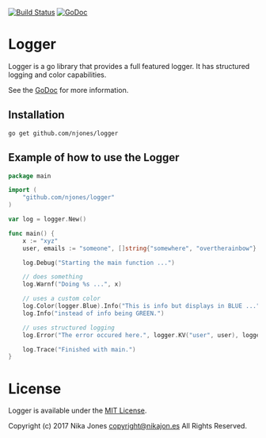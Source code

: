[![Build Status](https://travis-ci.org/njones/logging.png?branch=master)](https://travis-ci.org/njones/logger) [![GoDoc](https://godoc.org/github.com/njones/logger?status.svg)](https://godoc.org/github.com/njones/logger)

# Logger

Logger is a go library that provides a full featured logger. It has structured logging and color capabilities.

See the [GoDoc](https://godoc.org/github.com/njones/logger) for more information.

## Installation

    go get github.com/njones/logger

## Example of how to use the Logger

```go
package main

import (
	"github.com/njones/logger"
)

var log = logger.New()

func main() {
	x := "xyz"
	user, emails := "someone", []string{"somewhere", "overtherainbow"}

	log.Debug("Starting the main function ...")

	// does something
	log.Warnf("Doing %s ...", x)

	// uses a custom color
	log.Color(logger.Blue).Info("This is info but displays in BLUE ...")
	log.Info("instead of info being GREEN.")

	// uses structured logging
	log.Error("The error occured here.", logger.KV("user", user), logger.KV("email", emails))

	log.Trace("Finished with main.")
}
```

# License

Logger is available under the [MIT License](https://opensource.org/licenses/MIT).

Copyright (c) 2017 Nika Jones <copyright@nikajon.es> All Rights Reserved.